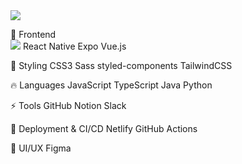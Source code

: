 <img src="https://capsule-render.vercel.app/api?type=wave&color=auto&height=300&section=header&text=capsule%20render&fontSize=90" />

📌 Frontend
<br>
<img src="https://img.shields.io/badge/react-20232a.svg?style=for-the-badge&logo=react&logoColor=61DAFB" /> 
React Native Expo Vue.js

🎨 Styling
CSS3 Sass styled-components TailwindCSS

🔥 Languages
JavaScript TypeScript Java Python

⚡ Tools
GitHub Notion Slack 

🚀 Deployment & CI/CD
Netlify GitHub Actions

🎨 UI/UX
Figma
